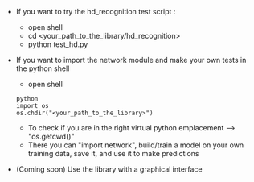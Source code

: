 
* If you want to try the hd_recognition test script :
    - open shell
    - cd <your_path_to_the_library/hd_recognition>
    - python test_hd.py

* If you want to import the network module and make your own tests in the python shell
    - open shell
    ```
    python
    import os
    os.chdir("<your_path_to_the_library>")
    ```
    * To check if you are in the right virtual python emplacement --> "os.getcwd()"
    * There you can "import network", build/train a model on your own training data, save it, and use it to make predictions

* (Coming soon) Use the library with a graphical interface 

